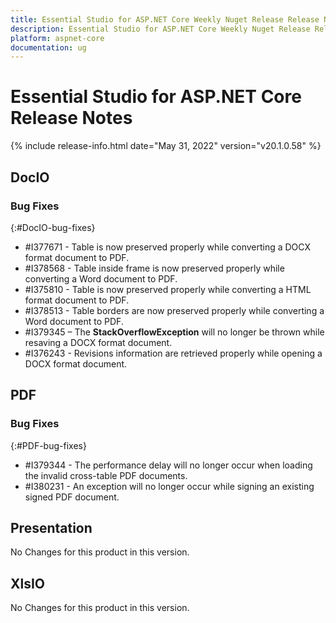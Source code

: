 ```yaml
---
title: Essential Studio for ASP.NET Core Weekly Nuget Release Release Notes  
description: Essential Studio for ASP.NET Core Weekly Nuget Release Release Notes  
platform: aspnet-core
documentation: ug
---
```


# Essential Studio for ASP.NET Core  Release Notes  

{% include release-info.html date="May 31, 2022"  version="v20.1.0.58" %} 






## DocIO

### Bug Fixes
{:#DocIO-bug-fixes}

* \#I377671 - Table is now preserved properly while converting a DOCX format document to PDF.
* \#I378568 - Table inside frame is now preserved properly while converting a Word document to PDF.
* \#I375810 - Table is now preserved properly while converting a HTML format document to PDF.
* \#I378513 - Table borders are now preserved properly while converting a Word document to PDF.
* \#I379345 – The **StackOverflowException** will no longer be thrown while resaving a DOCX format document.
* \#I376243 - Revisions information are retrieved properly while opening a DOCX format document.

## PDF

### Bug Fixes
{:#PDF-bug-fixes}

* \#I379344 - The performance delay will no longer occur when loading the invalid cross-table PDF documents.
* \#I380231 - An exception will no longer occur while signing an existing signed PDF document.
## Presentation

No Changes for this product in this version.

[//]: # "Delete the contents of this file while new content is added."

## XlsIO

No Changes for this product in this version.

[//]: # "Delete the contents of this file while new content is added."


